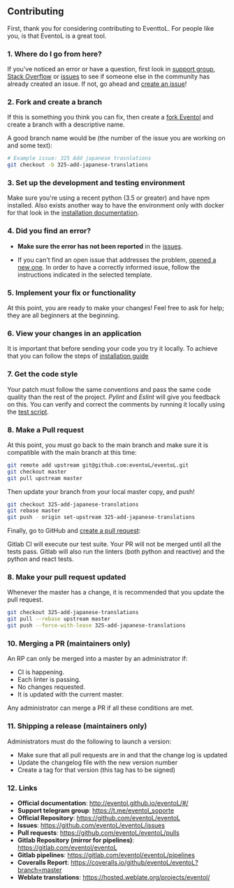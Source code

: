 ## Contributing

First, thank you for considering contributing to EventtoL. For people
like you, is that EventoL is a great tool.

### 1. Where do I go from here?

If you've noticed an error or have a question, first look in
[support group](https://t.me/eventol_soporte), [Stack Overflow](https://stackoverflow.com/) or [issues](https://github.com/eventoL/eventoL/issues) to see if someone else in the community has already created an issue.
If not, go ahead and [create an issue](https://github.com/eventoL/eventoL/issues/new/choose)!

### 2. Fork and create a branch

If this is something you think you can fix, then create a [fork Eventol](https://github.com/eventoL/eventoL) and
create a branch with a descriptive name.

A good branch name would be (the number of the issue you are working on and some text):

```sh
# Example issue: 325 Add japanese trasnlations
git checkout -b 325-add-japanese-translations
```

### 3. Set up the development and testing environment

Make sure you're using a recent python (3.5 or greater) and have npm installed.
Also exists another way to have the environment only with docker for that look in the [installation documentation](http://eventol.github.io/eventoL/#/en/installation).

### 4. Did you find an error?

* **Make sure the error has not been reported** in the [issues](https://github.com/eventoL/eventoL/issues).

* If you can't find an open issue that addresses the problem,
  [opened a new one](https://github.com/eventoL/eventoL/issues/new/choose).
  In order to have a correctly informed issue, follow the instructions indicated in the selected template.

### 5. Implement your fix or functionality

At this point, you are ready to make your changes! Feel free to ask for help;
they are all beginners at the beginning.

### 6. View your changes in an application

It is important that before sending your code you try it locally.
To achieve that you can follow the steps of [installation guide](http://eventol.github.io/eventoL/#/en/installation)

### 7. Get the code style

Your patch must follow the same conventions and pass the same code quality
than the rest of the project. *Pylint* and *Eslint* will give you
feedback on this.
You can verify and correct the comments by running it
locally using the [test script](http://eventol.github.io/eventoL/#/en/test_script).

### 8. Make a Pull request

At this point, you must go back to the main branch and make sure it is compatible with the main branch at this time:

```sh
git remote add upstream git@github.com:eventoL/eventoL.git
git checkout master
git pull upstream master
```

Then update your branch from your local master copy, and push!

```sh
git checkout 325-add-japanese-translations
git rebase master
git push - origin set-upstream 325-add-japanese-translations
```

Finally, go to GitHub and [create a pull request](https://github.com/eventoL/eventoL/compare):

Gitlab CI will execute our test suite.
Your PR will not be merged until all the tests pass.
Gitlab will also run the linters (both python and reactive) and the python and react tests.

### 8. Make your pull request updated

Whenever the master has a change, it is recommended that you update the pull request.

```sh
git checkout 325-add-japanese-translations
git pull --rebase upstream master
git push --force-with-lease 325-add-japanese-translations
```

### 10. Merging a PR (maintainers only)

An RP can only be merged into a master by an administrator if:

* CI is happening.
* Each linter is passing.
* No changes requested.
* It is updated with the current master.

Any administrator can merge a PR if all these conditions are met.

### 11. Shipping a release (maintainers only)

Administrators must do the following to launch a version:

* Make sure that all pull requests are in and that the change log is updated
* Update the changelog file with the new version number
* Create a tag for that version (this tag has to be signed)

### 12. Links

* **Official documentation**: http://eventol.github.io/eventoL/#/
* **Support telegram group**: https://t.me/eventol_soporte
* **Official Repository**: https://github.com/eventoL/eventoL
* **Issues**: https://github.com/eventoL/eventoL/issues
* **Pull requests**: https://github.com/eventoL/eventoL/pulls
* **Gitlab Repository (mirror for pipelines)**: https://gitlab.com/eventol/eventoL
* **Gitlab pipelines**: https://gitlab.com/eventol/eventoL/pipelines
* **Coveralls Report**: https://coveralls.io/github/eventoL/eventoL?branch=master
* **Weblate translations**: https://hosted.weblate.org/projects/eventol/